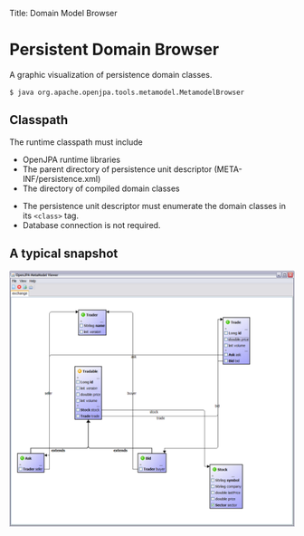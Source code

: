 Title: Domain Model Browser

<a name="DomainModelBrowser-PersistentDomainBrowser"></a>

# Persistent Domain Browser

A graphic visualization of persistence domain classes.


    $ java org.apache.openjpa.tools.metamodel.MetamodelBrowser


<a name="DomainModelBrowser-Classpath"></a>

## Classpath
  The runtime classpath must include

* OpenJPA runtime libraries
* The parent directory of persistence unit descriptor (META-INF/persistence.xml)
* The directory of compiled domain classes

<div class="info">

* The persistence unit descriptor must enumerate the domain classes in its `<class>` tag.
* Database connection is not required.

</div>



<a name="DomainModelBrowser-Atypicalsnapshot"></a>

## A typical snapshot 

![](images/mmb.PNG)

